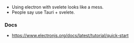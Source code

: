 - Using electron with svelete looks like a mess.
- People say use Tauri + svelete.


### Docs

- https://www.electronjs.org/docs/latest/tutorial/quick-start

